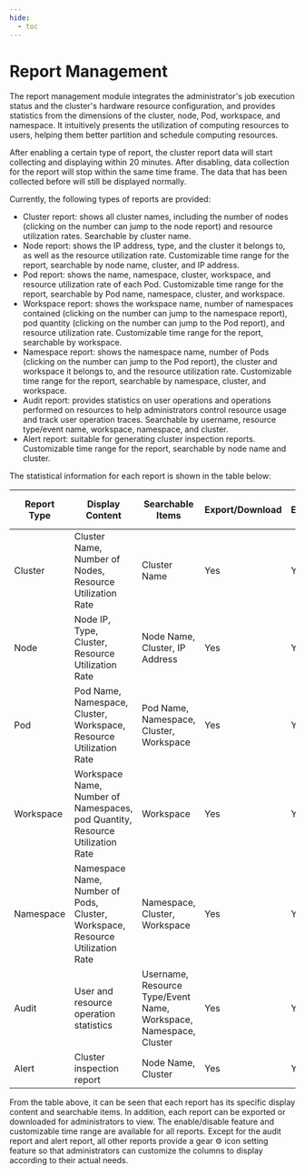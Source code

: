 ```yaml
---
hide:
  - toc
---
```


# Report Management

The report management module integrates the administrator's job execution status and the cluster's hardware resource configuration, and provides statistics from the dimensions of the cluster, node, Pod, workspace, and namespace. It intuitively presents the utilization of computing resources to users, helping them better partition and schedule computing resources.

After enabling a certain type of report, the cluster report data will start collecting and displaying within 20 minutes. After disabling, data collection for the report will stop within the same time frame. The data that has been collected before will still be displayed normally.

Currently, the following types of reports are provided:

- Cluster report: shows all cluster names, including the number of nodes (clicking on the number can jump to the node report) and resource utilization rates. Searchable by cluster name.
- Node report: shows the IP address, type, and the cluster it belongs to, as well as the resource utilization rate. Customizable time range for the report, searchable by node name, cluster, and IP address.
- Pod report: shows the name, namespace, cluster, workspace, and resource utilization rate of each Pod. Customizable time range for the report, searchable by Pod name, namespace, cluster, and workspace.
- Workspace report: shows the workspace name, number of namespaces contained (clicking on the number can jump to the namespace report), pod quantity (clicking on the number can jump to the Pod report), and resource utilization rate. Customizable time range for the report, searchable by workspace.
- Namespace report: shows the namespace name, number of Pods (clicking on the number can jump to the Pod report), the cluster and workspace it belongs to, and the resource utilization rate. Customizable time range for the report, searchable by namespace, cluster, and workspace.
- Audit report: provides statistics on user operations and operations performed on resources to help administrators control resource usage and track user operation traces. Searchable by username, resource type/event name, workspace, namespace, and cluster.
- Alert report: suitable for generating cluster inspection reports. Customizable time range for the report, searchable by node name and cluster.

The statistical information for each report is shown in the table below:

| Report Type  | Display Content                                            | Searchable Items                                     | Export/Download | Enable/Disable | Customizable Time Range | Gear Icon Setting |
| ------------ | ---------------------------------------------------------- | ---------------------------------------------------- | --------------- | -------------- | ---------------------- | ----------------- |
| Cluster      | Cluster Name, Number of Nodes, Resource Utilization Rate    | Cluster Name                                         | Yes             | Yes            | Yes                    | Yes               |
| Node         | Node IP, Type, Cluster, Resource Utilization Rate          | Node Name, Cluster, IP Address                       | Yes             | Yes            | Yes                    | Yes               |
| Pod          | Pod Name, Namespace, Cluster, Workspace, Resource Utilization Rate | Pod Name, Namespace, Cluster, Workspace | Yes             | Yes            | Yes                    | Yes               |
| Workspace    | Workspace Name, Number of Namespaces, pod Quantity, Resource Utilization Rate | Workspace | Yes             | Yes            | Yes                    | Yes               |
| Namespace    | Namespace Name, Number of Pods, Cluster, Workspace, Resource Utilization Rate | Namespace, Cluster, Workspace | Yes             | Yes            | Yes                    | Yes               |
| Audit        | User and resource operation statistics                     | Username, Resource Type/Event Name, Workspace, Namespace, Cluster | Yes             | Yes            | Yes                    | No                |
| Alert        | Cluster inspection report                                   | Node Name, Cluster                                   | Yes             | Yes            | Yes                    | No                |

From the table above, it can be seen that each report has its specific display content and searchable items. In addition, each report can be exported or downloaded for administrators to view. The enable/disable feature and customizable time range are available for all reports. Except for the audit report and alert report, all other reports provide a gear ⚙️ icon setting feature so that administrators can customize the columns to display according to their actual needs.
